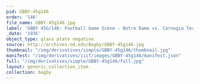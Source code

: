 ```yaml
---
pid: GBBY-45g146
order: '146'
file_name: GBBY-45g146.jpg
label: 'GBBY 45G/146: Football Game Scene - Notre Dame vs. Carnegie Tech - 1936'
_date: '1936'
object_type: glass plate negative
source: http://archives.nd.edu/Bagby/GBBY-45g146.jpg
thumbnail: "/img/derivatives/simple/GBBY-45g146/thumbnail.jpg"
manifest: "/img/derivatives/iiif/images/GBBY-45g146/manifest.json"
full: "/img/derivatives/simple/GBBY-45g146/full.jpg"
layout: generic_collection_item
collection: bagby
---
```


